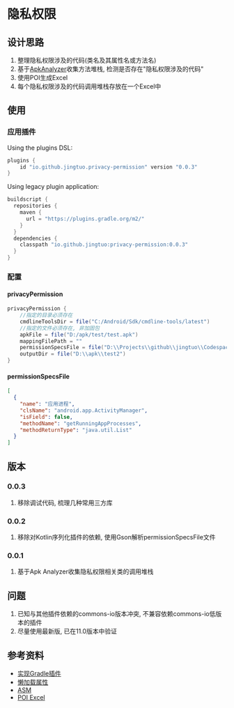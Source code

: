 # 隐私权限

## 设计思路

1. 整理隐私权限涉及的代码(类名及其属性名或方法名)
2. 基于[ApkAnalyzer](ApkAnalyzer.md)收集方法堆栈, 检测是否存在"隐私权限涉及的代码"
3. 使用POI生成Excel
4. 每个隐私权限涉及的代码调用堆栈存放在一个Excel中

## 使用

### 应用插件

Using the plugins DSL:
```groovy
plugins {
    id "io.github.jingtuo.privacy-permission" version "0.0.3"
}
```

Using legacy plugin application:
```groovy
buildscript {
  repositories {
    maven {
      url = "https://plugins.gradle.org/m2/"
    }
  }
  dependencies {
    classpath "io.github.jingtuo:privacy-permission:0.0.3"
  }
}
```

### 配置

#### privacyPermission

```groovy
privacyPermission {
    //指定的目录必须存在
    cmdlineToolsDir = file("C:/Android/Sdk/cmdline-tools/latest")
    //指定的文件必须存在, 非加固包
    apkFile = file("D:/apk/test/test.apk")
    mappingFilePath = ""
    permissionSpecsFile = file("D:\\Projects\\github\\jingtuo\\Codespaces\\privacy-permission\\permissionSpecs.json")
    outputDir = file("D:\\apk\\test2")
}
```

#### permissionSpecsFile

```json
[
  {
    "name": "应用进程",
    "clsName": "android.app.ActivityManager",
    "isField": false,
    "methodName": "getRunningAppProcesses",
    "methodReturnType": "java.util.List"
  }
]
```

## 版本

### 0.0.3

1. 移除调试代码, 梳理几种常用三方库

### 0.0.2

1. 移除对Kotlin序列化插件的依赖, 使用Gson解析permissionSpecsFile文件

### 0.0.1

1. 基于Apk Analyzer收集隐私权限相关类的调用堆栈


## 问题

1. 已知与其他插件依赖的commons-io版本冲突, 不兼容依赖commons-io低版本的插件
2. 尽量使用最新版, 已在11.0版本中验证


## 参考资料

- [实现Gradle插件](https://docs.gradle.org/current/userguide/implementing_gradle_plugins.html)
- [懒加载属性](https://docs.gradle.org/current/userguide/lazy_configuration.html#lazy_properties)
- [ASM](https://asm.ow2.io/)
- [POI Excel](https://poi.apache.org/components/spreadsheet/index.html)
